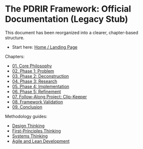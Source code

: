 # The PDRIR Framework: Official Documentation (Legacy Stub)

This document has been reorganized into a clearer, chapter-based structure.

- Start here: [Home / Landing Page](./index.md)

Chapters:

- [01. Core Philosophy](./core/01-core-philosophy.md)
- [02. Phase 1: Problem](./core/02-phase-1-problem.md)
- [03. Phase 2: Deconstruction](./core/03-phase-2-deconstruction.md)
- [04. Phase 3: Research](./core/04-phase-3-research.md)
- [05. Phase 4: Implementation](./core/05-phase-4-implementation.md)
- [06. Phase 5: Refinement](./core/06-phase-5-refinement.md)
- [07. Follow-Along Project: Clip-Keeper](./core/07-clip-keeper.md)
- [08. Framework Validation](./core/08-framework-validation.md)
- [09. Conclusion](./core/09-conclusion.md)

Methodology guides:

- [Design Thinking](./guides/design_thinking.md)
- [First-Principles Thinking](./guides/first_principles_thinking.md)
- [Systems Thinking](./guides/systems_thinking.md)
- [Agile and Lean Development](./guides/agile_development.md)